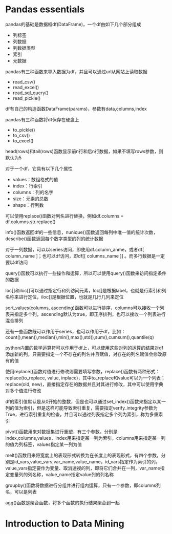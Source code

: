 # Pandas essentials

pandas的基础是数据框df(DataFrame)，一个df由如下几个部分组成

- 列标签
- 列数据
- 列数据类型
- 索引
- 元数据

pandas有三种函数来导入数据为df，并且可以通过url从网站上读取数据

- read_csv()
- read_excel()
- read_sql_query()
- read_pickle()

df有自己的构造函数DataFrame(params)，参数有data,columns,index

pandas有三种函数将df保存在硬盘上

- to_pickle()
- to_csv()
- to_excel()

head(rows)和tail(rows)函数显示前n行和后n行数据，如果不填写rows参数，则默认为5

对于一个df，它具有以下几个属性

- values：数组格式的值
- index：行索引
- columns：列的名字
- size：元素的总数
- shape：行列数

可以使用replace()函数对列名进行替换，例如df.columns = df.columns.str.replace()

info()函数返回df的一些信息，nunique()函数返回每列中唯一值的统计次数，describe()函数返回每个数字类型的列的统计数据

对于一列数据，可以以series访问，即使用df.column_anme，或者df[ column_name ]；也可以df访问，即df[[ columns_name ]] 。而多行数据是一定要以df访问

query()函数可以执行一些操作和运算，所以可以使用query()函数来访问指定条件的数据

loc[]和iloc[]可以通过指定行和列访问元素，loc[]是根据label，也就是行索引和列名称来进行定位，iloc[]是根据位置，也就是几行几列来定位

sort_values(columns, ascending)函数可以进行排序，columns可以接收一个列表来指定多个列，ascending默认为true，即正序排列，也可以接收一个列表进行混合排列

还有一些函数既可以作用于series，也可以作用于df，比如：count(),mean(),median(),min(),max(),std(),sum(),cumsum(),quantile(q)

python内置的数学运算符可以作用于df上，可以使用这些对列的运算的结果对df添加新的列，只需要指定一个不存在的列名并且赋值，对存在的列名赋值会修改原有的值

使用replace()函数对值进行修改则需要填写参数，replace()函数有两种形式：replace(to_replace, value, inplace)，其中to_replace和value可以为一个列表；replace(old, new)，直接指定存在的数据并且对其进行修改，其中可以使用字典对多个值进行修改

df的索引值默认是从0开始的整数，但是也可以通过set_index()函数来指定以某一列的值为索引，但是这样可能导致索引重复，需要指定verify_integrity参数为True，进行索引重复的检查。并且可以通过列表指定多个列为索引，称为多重索引

pivot()函数用来对数据集进行重塑，有三个参数，分别是index,columns,values，index用来指定某一列为索引，columns用来指定某一列的值为列标签，values指定某一列为值

melt()函数用来将宽度上的表现形式转换为在长度上的表现形式，有四个参数，分别是id_vars,value_vars,var_name,value_name，id_vars指定作为索引的列，value_vars指定要作为变量、取消透视的列，即将它们合并在一列，var_name指定变量列的列名称，value_name指定value列的列名称

groupby()函数将数据进行分组并进行组内运算，只有一个参数，即columns列名，可以是列表

agg()函数是聚合函数，将多个函数的执行结果聚合到一起

# Introduction to Data Mining

